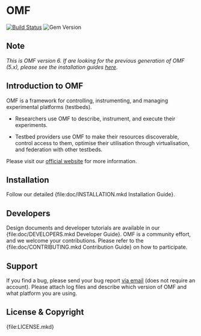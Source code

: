 # OMF

[![Build Status](http://img.shields.io/travis/mytestbed/omf.svg?style=flat)](http://travis-ci.org/mytestbed/omf)
![Gem Version](http://img.shields.io/gem/v/omf_common.svg?style=flat)

## Note

_This is OMF version 6. If are looking for the previous generation of OMF (5.x), please see the installation guides [here](https://omf.orbit-lab.org/wiki/OMF)_.

## Introduction to OMF

OMF is a framework for controlling, instrumenting, and managing experimental platforms (testbeds).

* Researchers use OMF to describe, instrument, and execute their experiments.

* Testbed providers use OMF to make their resources discoverable, control access to them, optimise their utilisation through virtualisation, and federation with other testbeds.

Please visit our [official website](https://omf.orbit-lab.org) for more information.

##  Installation

Follow our detailed {file:doc/INSTALLATION.mkd Installation Guide}.

## Developers

Design documents and developer tutorials are available in our {file:doc/DEVELOPERS.mkd Developer Guide}. OMF is a community effort, and we welcome your contributions. Please refer to the {file:doc/CONTRIBUTING.mkd Contribution Guide} on how to participate.

## Support

If you find a bug, please send your bug report [via email](mailto:omf-issues@orbit-lab.org) (does not require an account). Please attach log files and describe which version of OMF and what platform you are using.

## License & Copyright

{file:LICENSE.mkd}
